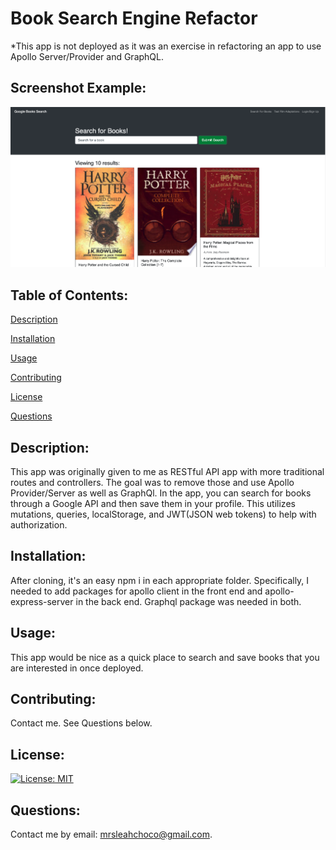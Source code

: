 # Book Search Engine Refactor

\*This app is not deployed as it was an exercise in refactoring an app to use Apollo Server/Provider and GraphQL.

## Screenshot Example:

![screenshot](./client/assets/Book%20Search%20ScreenShot.png)

## Table of Contents:

[Description](#Description)

[Installation](#Installation)

[Usage](#Usage)

[Contributing](#Contributing)

[License](#License)

[Questions](#Questions)

## Description:

This app was originally given to me as RESTful API app with more traditional routes and controllers. The goal was to remove those and use Apollo Provider/Server as well as GraphQl. In the app, you can search for books through a Google API and then save them in your profile. This utilizes mutations, queries, localStorage, and JWT(JSON web tokens) to help with authorization.

## Installation:

After cloning, it's an easy npm i in each appropriate folder. Specifically, I needed to add packages for apollo client in the front end and apollo-express-server in the back end. Graphql package was needed in both.

## Usage:

This app would be nice as a quick place to search and save books that you are interested in once deployed.

## Contributing:

Contact me. See Questions below.

## License:

[![License: MIT](https://img.shields.io/badge/License-MIT-yellow.svg)](https://opensource.org/licenses/MIT)

## Questions:

Contact me by email: mrsleahchoco@gmail.com.

